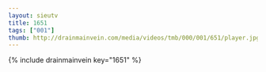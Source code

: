 ```yaml
--- 
layout: sieutv
title: 1651
tags: ["001"]
thumb: http://drainmainvein.com/media/videos/tmb/000/001/651/player.jpg
---
```

{% include drainmainvein key="1651" %} 
